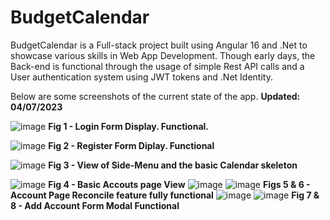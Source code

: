 # BudgetCalendar

BudgetCalendar is a Full-stack project built using Angular 16 and .Net to showcase various skills in Web App Development. Though early days, the Back-end is functional through the usage of simple Rest API calls and a User authentication system using JWT tokens and .Net Identity.

Below are some screenshots of the current state of the app. **Updated: 04/07/2023**

![image](https://github.com/BearintheWillows/BudgetCalendar.Angular/assets/47339755/f0c925ed-1538-46ac-affb-c2519041163b)
**Fig 1 - Login Form Display. Functional.**

![image](https://github.com/BearintheWillows/BudgetCalendar.Angular/assets/47339755/6f73050f-d69d-4208-9bbf-8225ae8d95f2)
**Fig 2 - Register Form Diplay. Functional**

![image](https://github.com/BearintheWillows/BudgetCalendar.Angular/assets/47339755/77176409-8b7a-4152-8151-1895c7eb42fa)
**Fig 3 - View of Side-Menu and the basic Calendar skeleton**

![image](https://github.com/BearintheWillows/BudgetCalendar.Angular/assets/47339755/5cc9a72f-df06-414d-b1af-0f7c67f79f75)
**Fig 4 - Basic Accouts page View**
![image](https://github.com/BearintheWillows/BudgetCalendar.Angular/assets/47339755/653a9171-0810-4567-9cd4-d3a9ffc4ce18)
![image](https://github.com/BearintheWillows/BudgetCalendar.Angular/assets/47339755/d608871e-e745-4a6a-9903-55834347fa99)
**Figs 5 & 6 - Account Page Reconcile feature fully functional**
![image](https://github.com/BearintheWillows/BudgetCalendar.Angular/assets/47339755/fab9c757-7134-428a-9265-2aee57b16c14)
![image](https://github.com/BearintheWillows/BudgetCalendar.Angular/assets/47339755/c4541fd7-ff75-4591-a413-794577e07a0a)
**Fig 7 & 8 - Add Account Form Modal Functional**






